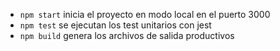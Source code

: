 - `npm start` inicia el proyecto en modo local
en el puerto 3000
- `npm test` se ejecutan los test unitarios
con jest
- `npm build` genera los archivos de salida
productivos